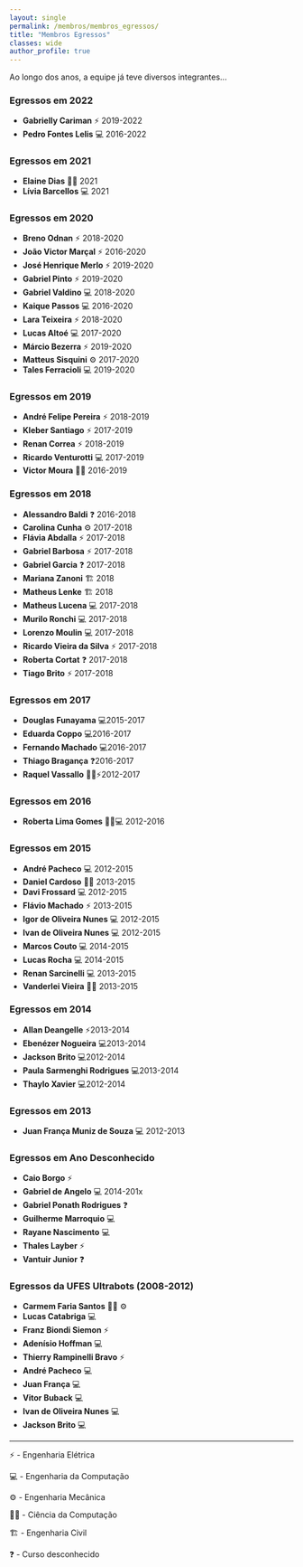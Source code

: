 ```yaml
---
layout: single
permalink: /membros/membros_egressos/
title: "Membros Egressos"
classes: wide
author_profile: true
---
```


Ao longo dos anos, a equipe já teve diversos integrantes...

### Egressos em 2022

- **Gabrielly Cariman** ⚡ 2019-2022
- **Pedro Fontes Lelis** 💻 2016-2022

### Egressos em 2021

- **Elaine Dias** 🧑‍🔬 2021
- **Lívia Barcellos** 💻 2021

### Egressos em 2020

- **Breno Odnan** ⚡ 2018-2020
- **João Victor Marçal** ⚡ 2016-2020
- **José Henrique Merlo** ⚡ 2019-2020
- **Gabriel Pinto** ⚡ 2019-2020
- **Gabriel Valdino** 💻 2018-2020
- **Kaique Passos** 💻 2016-2020
- **Lara Teixeira** ⚡ 2018-2020
- **Lucas Altoé** 💻 2017-2020
- **Márcio Bezerra** ⚡ 2019-2020
- **Matteus Sisquini** ⚙️ 2017-2020
- **Tales Ferracioli** 💻 2019-2020

### Egressos em 2019

- **André Felipe Pereira** ⚡ 2018-2019
- **Kleber Santiago** ⚡ 2017-2019
- **Renan Correa** ⚡ 2018-2019
- **Ricardo Venturotti** 💻 2017-2019
- **Victor Moura** 🧑‍🔬 2016-2019

### Egressos em 2018

- **Alessandro Baldi** ❓ 2016-2018
- **Carolina Cunha** ⚙️ 2017-2018
- **Flávia Abdalla** ⚡ 2017-2018
- **Gabriel Barbosa** ⚡ 2017-2018
- **Gabriel Garcia** ❓ 2017-2018
- **Mariana Zanoni** 🏗️ 2018
- **Matheus Lenke** 🏗️ 2018
- **Matheus Lucena** 💻 2017-2018
- **Murilo Ronchi** 💻 2017-2018
- **Lorenzo Moulin** 💻 2017-2018
- **Ricardo Vieira da Silva** ⚡ 2017-2018
- **Roberta Cortat** ❓ 2017-2018
- **Tiago Brito** ⚡ 2017-2018

### Egressos em 2017

- **Douglas Funayama** 💻2015-2017
- **Eduarda Coppo** 💻2016-2017
- **Fernando Machado** 💻2016-2017
- **Thiago Bragança** ❓2016-2017
- **Raquel Vassallo** 👩‍🏫⚡2012-2017

### Egressos em 2016

- **Roberta Lima Gomes** 👩‍🏫💻 2012-2016

### Egressos em 2015

- **André Pacheco** 💻 2012-2015
- **Daniel Cardoso** 🧑‍🔬 2013-2015
- **Davi Frossard** 💻 2012-2015
- **Flávio Machado** ⚡ 2013-2015
- **Igor de Oliveira Nunes** 💻 2012-2015
- **Ivan de Oliveira Nunes** 💻 2012-2015
- **Marcos Couto** 💻 2014-2015
- **Lucas Rocha** 💻 2014-2015
- **Renan Sarcinelli** 💻 2013-2015
- **Vanderlei Vieira** 🧑‍🔬 2013-2015

### Egressos em 2014

- **Allan Deangelle** ⚡2013-2014
- **Ebenézer Nogueira** 💻2013-2014
- **Jackson Brito** 💻2012-2014
- **Paula Sarmenghi Rodrigues** 💻2013-2014
- **Thaylo Xavier** 💻2012-2014

### Egressos em 2013

- **Juan França Muniz de Souza** 💻 2012-2013

### Egressos em Ano Desconhecido

- **Caio Borgo** ⚡
- **Gabriel de Angelo** 💻 2014-201x
- **Gabriel Ponath Rodrigues** ❓
- **Guilherme Marroquio** 💻
- **Rayane Nascimento** 💻
- **Thales Layber** ⚡
- **Vantuir Junior** ❓

### Egressos da UFES Ultrabots (2008-2012)

- **Carmem Faria Santos** 👩‍🏫 ⚙️
- **Lucas Catabriga** 💻
- **Franz Biondi Siemon** ⚡
- **Adenísio Hoffman** 💻
- **Thierry Rampinelli Bravo** ⚡
- **André Pacheco** 💻
- **Juan França** 💻
- **Vitor Buback** 💻
- **Ivan de Oliveira Nunes** 💻
- **Jackson Brito** 💻

---

⚡ - Engenharia Elétrica

💻 - Engenharia da Computação

⚙️ - Engenharia Mecânica

🧑‍🔬 - Ciência da Computação

🏗️ - Engenharia Civil

❓ - Curso desconhecido
